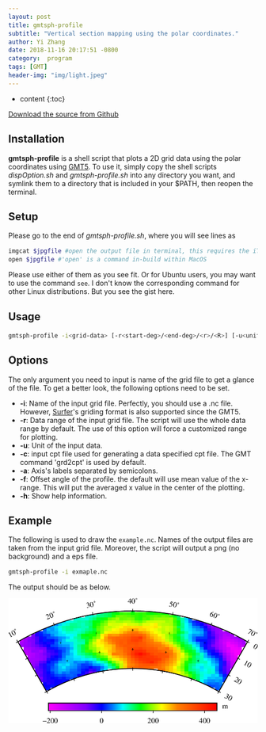 ```yaml
---
layout: post
title: gmtsph-profile
subtitle: "Vertical section mapping using the polar coordinates."
author: Yi Zhang
date: 2018-11-16 20:17:51 -0800
category:  program
tags: [GMT]
header-img: "img/light.jpeg"
---
```


* content
{:toc}



[Download the source from Github](https://github.com/YiZhangCUG/OpenSourcePrograms)

## Installation

**gmtsph-profile** is a shell script that plots a 2D grid data using the polar coordinates using [GMT5](https://gmt.soest.hawaii.edu). To use it, simply copy the shell scripts *dispOption.sh* and *gmtsph-profile.sh* into any directory you want, and symlink them to a directory that is included in your $PATH, then reopen the terminal.

## Setup

Please go to the end of *gmtsph-profile.sh*, where you will see lines as
```bash
imgcat $jpgfile #open the output file in terminal, this requires the iTerm.app and imgcat.sh
open $jpgfile #'open' is a command in-build within MacOS
```
Please use either of them as you see fit. Or for Ubuntu users, you may want to use the command `see`. I don't know the corresponding command for other Linux distributions. But you see the gist here.

## Usage

```bash
gmtsph-profile -i<grid-data> [-r<start-deg>/<end-deg>/<r>/<R>] [-u<unit>] [-c<cpt-file>] [-a<x-label>;<y-label>] [-f<offset>] [-h]
```

## Options

The only argument you need to input is name of the grid file to get a glance of the file. To get a better look, the following options need to be set.

+ __-i__: Name of the input grid file. Perfectly, you should use a .nc file. However, [Surfer](https://www.goldensoftware.com/products/surfer)'s griding format is also supported since the GMT5.
+ __-r__: Data range of the input grid file. The script will use the whole data range by default. The use of this option will force a customized range for plotting.
+ __-u__: Unit of the input data.
+ __-c__: input cpt file used for generating a data specified cpt file. The GMT command 'grd2cpt' is used by default.
+ __-a__: Axis's labels separated by semicolons.
+ __-f__: Offset angle of the profile. the default will use mean value of the x-range. This will put the averaged x value in the center of the plotting.
+ __-h__: Show help information.

## Example

The following is used to draw the `example.nc`. Names of the output files are taken from the input grid file. Moreover, the script will output a png (no background) and a eps file.

```bash
gmtsph-profile -i exmaple.nc
```

The output should be as below.

![example image for gmtsph-profile](/assets/2018-11/example-image-for-gmtsph-profile.png)

